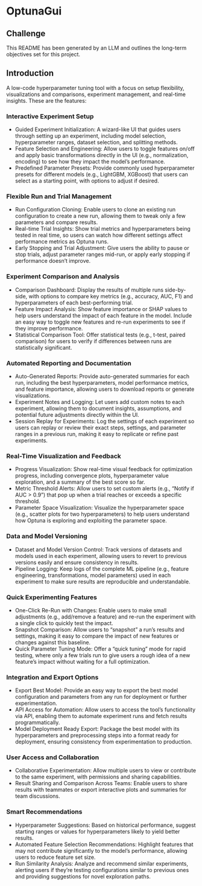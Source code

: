 # OptunaGui

## Challenge

This README has been generated by an LLM and outlines the long-term objectives set for this project.

## Introduction

A low-code hyperparameter tuning tool with a focus on setup flexibility, visualizations and comparisons, experiment
management, and real-time insights. These are the features:

### Interactive Experiment Setup

- Guided Experiment Initialization: A wizard-like UI that guides users through setting up an experiment, including model
  selection, hyperparameter ranges, dataset selection, and splitting methods.
- Feature Selection and Engineering: Allow users to toggle features on/off and apply basic transformations directly in
  the UI (e.g., normalization, encoding) to see how they impact the model’s performance.
- Predefined Parameter Presets: Provide commonly used hyperparameter presets for different models (e.g., LightGBM,
  XGBoost) that users can select as a starting point, with options to adjust if desired.

### Flexible Run and Trial Management

- Run Configuration Cloning: Enable users to clone an existing run configuration to create a new run, allowing them
  to tweak only a few parameters and compare results.
- Real-time Trial Insights: Show trial metrics and hyperparameters being tested in real time, so users can watch how
  different settings affect performance metrics as Optuna runs.
- Early Stopping and Trial Adjustment: Give users the ability to pause or stop trials, adjust parameter ranges
  mid-run, or apply early stopping if performance doesn’t improve.

### Experiment Comparison and Analysis

- Comparison Dashboard: Display the results of multiple runs side-by-side, with options to compare key metrics (e.g.,
  accuracy, AUC, F1) and hyperparameters of each best-performing trial.
- Feature Impact Analysis: Show feature importance or SHAP values to help users understand the impact of each
  feature
  in the model. Include an easy way to toggle new features and re-run experiments to see if they improve
  performance.
- Statistical Comparison Tool: Offer statistical tests (e.g., t-test, paired comparison) for users to verify if
  differences between runs are statistically significant.

### Automated Reporting and Documentation

- Auto-Generated Reports: Provide auto-generated summaries for each run, including the best hyperparameters, model
  performance metrics, and feature importance, allowing users to download reports or generate visualizations.
- Experiment Notes and Logging: Let users add custom notes to each experiment, allowing them to document insights,
  assumptions, and potential future adjustments directly within the UI.
- Session Replay for Experiments: Log the settings of each experiment so users can replay or review their exact
  steps, settings, and parameter ranges in a previous run, making it easy to replicate or refine past experiments.

### Real-Time Visualization and Feedback

- Progress Visualization: Show real-time visual feedback for optimization progress, including convergence plots,
  hyperparameter value exploration, and a summary of the best score so far.
- Metric Threshold Alerts: Allow users to set custom alerts (e.g., “Notify if AUC > 0.9”) that pop up when a trial
  reaches or exceeds a specific threshold.
- Parameter Space Visualization: Visualize the hyperparameter space (e.g., scatter plots for two hyperparameters) to
  help users understand how Optuna is exploring and exploiting the parameter space.

### Data and Model Versioning

- Dataset and Model Version Control: Track versions of datasets and models used in each experiment, allowing users
  to
  revert to previous versions easily and ensure consistency in results.
- Pipeline Logging: Keep logs of the complete ML pipeline (e.g., feature engineering, transformations, model
  parameters) used in each experiment to make sure results are reproducible and understandable.

### Quick Experimenting Features

- One-Click Re-Run with Changes: Enable users to make small adjustments (e.g., add/remove a feature) and re-run the
  experiment with a single click to quickly test the impact.
- Snapshot Comparison: Allow users to “snapshot” a run’s results and settings, making it easy to compare the impact
  of new features or changes against this baseline.
- Quick Parameter Tuning Mode: Offer a “quick tuning” mode for rapid testing, where only a few trials run to give
  users a rough idea of a new feature’s impact without waiting for a full optimization.

### Integration and Export Options

- Export Best Model: Provide an easy way to export the best model configuration and parameters from any run for
  deployment or further experimentation.
- API Access for Automation: Allow users to access the tool’s functionality via API, enabling them to automate
  experiment runs and fetch results programmatically.
- Model Deployment Ready Export: Package the best model with its hyperparameters and preprocessing steps into a
  format ready for deployment, ensuring consistency from experimentation to production.

### User Access and Collaboration

- Collaborative Experimentation: Allow multiple users to view or contribute to the same experiment, with permissions
  and sharing capabilities.
- Result Sharing and Comparison Across Teams: Enable users to share results with teammates or export interactive
  plots and summaries for team discussions.

### Smart Recommendations

- Hyperparameter Suggestions: Based on historical performance, suggest starting ranges or values for hyperparameters
  likely to yield better results.
- Automated Feature Selection Recommendations: Highlight features that may not contribute significantly to the
  model’s performance, allowing users to reduce feature set size.
- Run Similarity Analysis: Analyze and recommend similar experiments, alerting users if they’re testing
  configurations similar to previous ones and providing suggestions for novel exploration paths.
